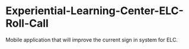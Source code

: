 # Experiential-Learning-Center-ELC-Roll-Call
Mobile application that will improve the current sign in system for ELC.
